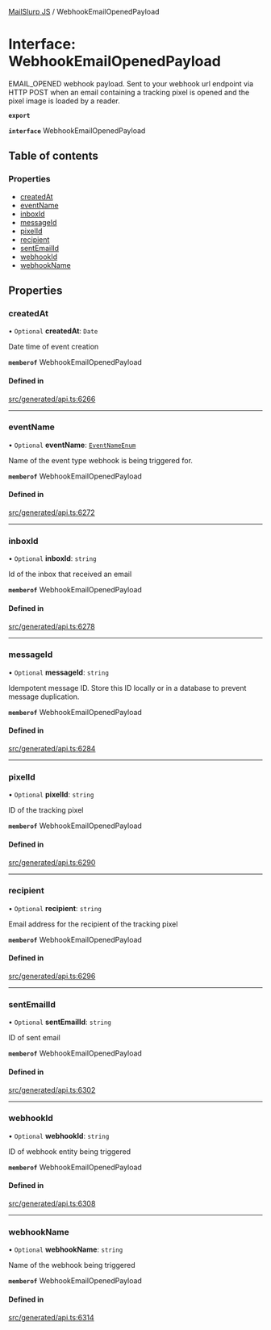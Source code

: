 [MailSlurp JS](../README.md) / WebhookEmailOpenedPayload

# Interface: WebhookEmailOpenedPayload

EMAIL_OPENED webhook payload. Sent to your webhook url endpoint via HTTP POST when an email containing a tracking pixel is opened and the pixel image is loaded by a reader.

**`export`**

**`interface`** WebhookEmailOpenedPayload

## Table of contents

### Properties

- [createdAt](WebhookEmailOpenedPayload.md#createdat)
- [eventName](WebhookEmailOpenedPayload.md#eventname)
- [inboxId](WebhookEmailOpenedPayload.md#inboxid)
- [messageId](WebhookEmailOpenedPayload.md#messageid)
- [pixelId](WebhookEmailOpenedPayload.md#pixelid)
- [recipient](WebhookEmailOpenedPayload.md#recipient)
- [sentEmailId](WebhookEmailOpenedPayload.md#sentemailid)
- [webhookId](WebhookEmailOpenedPayload.md#webhookid)
- [webhookName](WebhookEmailOpenedPayload.md#webhookname)

## Properties

### createdAt

• `Optional` **createdAt**: `Date`

Date time of event creation

**`memberof`** WebhookEmailOpenedPayload

#### Defined in

[src/generated/api.ts:6266](https://github.com/mailslurp/mailslurp-client/blob/75eefbf/src/generated/api.ts#L6266)

___

### eventName

• `Optional` **eventName**: [`EventNameEnum`](../enums/WebhookEmailOpenedPayload.EventNameEnum.md)

Name of the event type webhook is being triggered for.

**`memberof`** WebhookEmailOpenedPayload

#### Defined in

[src/generated/api.ts:6272](https://github.com/mailslurp/mailslurp-client/blob/75eefbf/src/generated/api.ts#L6272)

___

### inboxId

• `Optional` **inboxId**: `string`

Id of the inbox that received an email

**`memberof`** WebhookEmailOpenedPayload

#### Defined in

[src/generated/api.ts:6278](https://github.com/mailslurp/mailslurp-client/blob/75eefbf/src/generated/api.ts#L6278)

___

### messageId

• `Optional` **messageId**: `string`

Idempotent message ID. Store this ID locally or in a database to prevent message duplication.

**`memberof`** WebhookEmailOpenedPayload

#### Defined in

[src/generated/api.ts:6284](https://github.com/mailslurp/mailslurp-client/blob/75eefbf/src/generated/api.ts#L6284)

___

### pixelId

• `Optional` **pixelId**: `string`

ID of the tracking pixel

**`memberof`** WebhookEmailOpenedPayload

#### Defined in

[src/generated/api.ts:6290](https://github.com/mailslurp/mailslurp-client/blob/75eefbf/src/generated/api.ts#L6290)

___

### recipient

• `Optional` **recipient**: `string`

Email address for the recipient of the tracking pixel

**`memberof`** WebhookEmailOpenedPayload

#### Defined in

[src/generated/api.ts:6296](https://github.com/mailslurp/mailslurp-client/blob/75eefbf/src/generated/api.ts#L6296)

___

### sentEmailId

• `Optional` **sentEmailId**: `string`

ID of sent email

**`memberof`** WebhookEmailOpenedPayload

#### Defined in

[src/generated/api.ts:6302](https://github.com/mailslurp/mailslurp-client/blob/75eefbf/src/generated/api.ts#L6302)

___

### webhookId

• `Optional` **webhookId**: `string`

ID of webhook entity being triggered

**`memberof`** WebhookEmailOpenedPayload

#### Defined in

[src/generated/api.ts:6308](https://github.com/mailslurp/mailslurp-client/blob/75eefbf/src/generated/api.ts#L6308)

___

### webhookName

• `Optional` **webhookName**: `string`

Name of the webhook being triggered

**`memberof`** WebhookEmailOpenedPayload

#### Defined in

[src/generated/api.ts:6314](https://github.com/mailslurp/mailslurp-client/blob/75eefbf/src/generated/api.ts#L6314)
